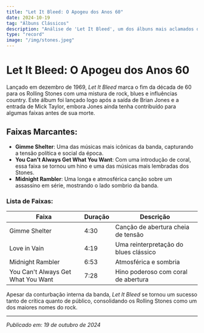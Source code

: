 ```yaml
---
title: "Let It Bleed: O Apogeu dos Anos 60"
date: 2024-10-19
tag: "Álbuns Clássicos"
description: "Análise de 'Let It Bleed', um dos álbuns mais aclamados dos Rolling Stones, lançado em 1969."
type: "record"
image: "/img/stones.jpeg"
---
```


# Let It Bleed: O Apogeu dos Anos 60

Lançado em dezembro de 1969, *Let It Bleed* marca o fim da década de 60 para os Rolling Stones com uma mistura de rock, blues e influências country. Este álbum foi lançado logo após a saída de Brian Jones e a entrada de Mick Taylor, embora Jones ainda tenha contribuído para algumas faixas antes de sua morte.

## Faixas Marcantes:
- **Gimme Shelter**: Uma das músicas mais icônicas da banda, capturando a tensão política e social da época.
- **You Can't Always Get What You Want**: Com uma introdução de coral, essa faixa se tornou um hino e uma das músicas mais lembradas dos Stones.
- **Midnight Rambler**: Uma longa e atmosférica canção sobre um assassino em série, mostrando o lado sombrio da banda.

### Lista de Faixas:
| Faixa                      | Duração | Descrição                               |
|----------------------------|---------|-----------------------------------------|
| Gimme Shelter               | 4:30    | Canção de abertura cheia de tensão       |
| Love in Vain                | 4:19    | Uma reinterpretação do blues clássico   |
| Midnight Rambler            | 6:53    | Atmosférica e sombria                   |
| You Can't Always Get What You Want | 7:28 | Hino poderoso com coral de abertura     |

Apesar da conturbação interna da banda, *Let It Bleed* se tornou um sucesso tanto de crítica quanto de público, consolidando os Rolling Stones como um dos maiores nomes do rock.

---

_Publicado em: 19 de outubro de 2024_
